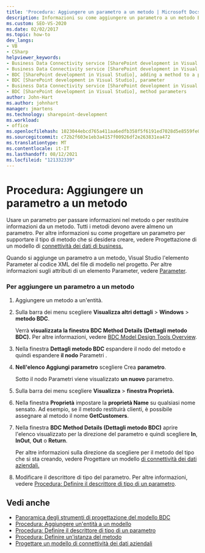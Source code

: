 ```yaml
---
title: 'Procedura: Aggiungere un parametro a un metodo | Microsoft Docs'
description: Informazioni su come aggiungere un parametro a un metodo BDC (Business Data Connectivity), che consente di passare informazioni nel metodo o di restituire informazioni dal metodo .
ms.custom: SEO-VS-2020
ms.date: 02/02/2017
ms.topic: how-to
dev_langs:
- VB
- CSharp
helpviewer_keywords:
- Business Data Connectivity service [SharePoint development in Visual Studio], adding a method to a parameter
- Business Data Connectivity service [SharePoint development in Visual Studio], parameter
- BDC [SharePoint development in Visual Studio], adding a method to a parameter
- BDC [SharePoint development in Visual Studio], parameter
- Business Data Connectivity service [SharePoint development in Visual Studio], method parameters
- BDC [SharePoint development in Visual Studio], method parameters
author: John-Hart
ms.author: johnhart
manager: jmartens
ms.technology: sharepoint-development
ms.workload:
- office
ms.openlocfilehash: 1023044ebcd765a411aa6edfb358f5f6191ed7028d5e8559fe020e27f7d57ade
ms.sourcegitcommit: c72b2f603e1eb3a4157f00926df2e263831ea472
ms.translationtype: MT
ms.contentlocale: it-IT
ms.lasthandoff: 08/12/2021
ms.locfileid: "121332339"
---
```

# <a name="how-to-add-a-parameter-to-a-method"></a>Procedura: Aggiungere un parametro a un metodo
  Usare un parametro per passare informazioni nel metodo o per restituire informazioni da un metodo. Tutti i metodi devono avere almeno un parametro. Per altre informazioni su come progettare un parametro per supportare il tipo di metodo che si desidera creare, vedere Progettazione di un modello di [connettività dei dati di business.](../sharepoint/designing-a-business-data-connectivity-model.md)

 Quando si aggiunge un parametro a un metodo, Visual Studio l'elemento Parameter al codice XML del file di modello nel progetto. Per altre informazioni sugli attributi di un elemento Parameter, vedere [Parameter](/previous-versions/office/developer/sharepoint-2010/ee557705(v=office.14)).

### <a name="to-add-a-parameter-to-a-method"></a>Per aggiungere un parametro a un metodo

1. Aggiungere un metodo a un'entità.

2. Sulla barra dei menu scegliere **Visualizza altri dettagli**  >  **Windows**  >  **metodo BDC**.

     Verrà **visualizzata la finestra BDC Method Details (Dettagli metodo BDC).** Per altre informazioni, vedere [BDC Model Design Tools Overview](../sharepoint/bdc-model-design-tools-overview.md).

3. Nella finestra **Dettagli metodo BDC** espandere il nodo del metodo e quindi espandere **il nodo** Parametri .

4. **Nell'elenco Aggiungi parametro** scegliere Crea **parametro**.

     Sotto il nodo Parametri viene visualizzato **un nuovo** parametro.

5. Sulla barra dei menu scegliere **Visualizza**  >  **finestra Proprietà.**

6. Nella finestra **Proprietà** impostare la **proprietà Name** su qualsiasi nome sensato. Ad esempio, se il metodo restituirà clienti, è possibile assegnare al metodo il nome **GetCustomers**.

7. Nella finestra **BDC Method Details (Dettagli metodo BDC)** aprire l'elenco visualizzato per la direzione del parametro e quindi scegliere **In**, **InOut**, **Out** o **Return**.

     Per altre informazioni sulla direzione da scegliere per il metodo del tipo che si sta creando, vedere Progettare un modello [di connettività dei dati aziendali.](../sharepoint/designing-a-business-data-connectivity-model.md)

8. Modificare il descrittore di tipo del parametro. Per altre informazioni, vedere [Procedura: Definire il descrittore di tipo di un parametro](../sharepoint/how-to-define-the-type-descriptor-of-a-parameter.md).

## <a name="see-also"></a>Vedi anche
- [Panoramica degli strumenti di progettazione del modello BDC](../sharepoint/bdc-model-design-tools-overview.md)
- [Procedura: Aggiungere un'entità a un modello](../sharepoint/how-to-add-an-entity-to-a-model.md)
- [Procedura: Definire il descrittore di tipo di un parametro](../sharepoint/how-to-define-the-type-descriptor-of-a-parameter.md)
- [Procedura: Definire un'istanza del metodo](../sharepoint/how-to-define-a-method-instance.md)
- [Progettare un modello di connettività dei dati aziendali](../sharepoint/designing-a-business-data-connectivity-model.md)
